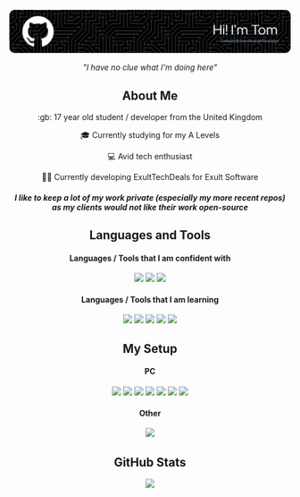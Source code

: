 ![Header](./TomGithubBanner.png)

<p align="center"><i>"I have no clue what I'm doing here"</i></p>

<h2 align="center"> About Me </h2>

<p align="center"> :gb: 17 year old student / developer from the United Kingdom</p>
<p align="center"> 🎓 Currently studying for my A Levels </p>
<p align="center"> 💻 Avid tech enthusiast </p>
<p align="center">👨‍💻 Currently developing ExultTechDeals for Exult Software </p>

<h4 align="center"><i> I like to keep a lot of my work private (especially my more recent repos) as my clients would not like their work open-source</i></h4>

<h2 align="center"> Languages and Tools </h2>

<h4 align="center"> Languages / Tools that I am confident with </h4>

<p align="center">
<img src="https://img.shields.io/badge/Python-222535?style=for-the-badge&logo=python&logoColor=05B0FF">
<img src="https://img.shields.io/badge/VS_Code-222535?style=for-the-badge&logo=visual%20studio%20code&logoColor=05B0FF">
<img src="https://img.shields.io/badge/GitHub-222535?style=for-the-badge&logo=github&logoColor=05B0FF">
</p>

<h4 align="center"> Languages / Tools that I am learning </h4>

<p align="center">
<img src="https://img.shields.io/badge/JavaScript-222535?style=for-the-badge&logo=javascript&logoColor=05B0FF">
<img src="https://img.shields.io/badge/PHP-222535?style=for-the-badge&logo=php&logoColor=05B0FF">
<img src="https://img.shields.io/badge/MySQL-222535?style=for-the-badge&logo=mysql&logoColor=05B0FF">
<img src="https://img.shields.io/badge/HTML-222535?style=for-the-badge&logo=html5&logoColor=05B0FF">
<img src="https://img.shields.io/badge/Figma-222535?style=for-the-badge&logo=figma&logoColor=05B0FF">
</p>

<h2 align="center"> My Setup </h2>

<h4 align="center"> PC </h4>

<p align="center">
<img src="https://img.shields.io/badge/CPU-Intel_Core_i5_8400-424556?style=for-the-badge&logo=intel&logoColor=05B0FF&labelColor=222535">
<img src="https://img.shields.io/badge/Motherboard-MSI_H310M_Pro--VDH_Plus-424556?style=for-the-badge&logo=msi&logoColor=05B0FF&labelColor=222535">
<img src="https://img.shields.io/badge/RAM-Corsair_Vengeance_RGB_Pro_(2x8GB,_3200MHz,_CL16)-424556?style=for-the-badge&logo=corsair&logoColor=05B0FF&labelColor=222535">
<img src="https://img.shields.io/badge/GPU-ASUS_TUF_Gaming_RTX_3070-424556?style=for-the-badge&logo=nvidia&logoColor=05B0FF&labelColor=222535">
<img src="https://img.shields.io/badge/Case-Corsair_Spec--Delta-424556?style=for-the-badge&logo=corsair&logoColor=05B0FF&labelColor=222535">
<img src="https://img.shields.io/badge/Power_Supply-Corsair_RM850_(80+_Gold,_Modular)-424556?style=for-the-badge&logo=corsair&logoColor=05B0FF&labelColor=222535">
<img src="https://img.shields.io/badge/Storage-WD_SN850_1TB_NVMe_SSD-424556?style=for-the-badge&logo=western%20digital&logoColor=05B0FF&labelColor=222535">
</p>

<h4 align="center"> Other </h4>

<p align="center">
<img src="https://img.shields.io/badge/Laptop-Dell_Inspiron_7415-424556?style=for-the-badge&logo=dell&logoColor=05B0FF&labelColor=222535">
  
<h2 align="center"> GitHub Stats </h2>

<p align="center">
<img src="https://github-readme-stats.vercel.app/api?username=TomCantCode&show_icons=true&count_private=true&bg_color=1c1c1f&title_color=05B0FF&text_color=05B0FF&icon_color=05B0FF&border_color=05B0FF">
<!---<img src="https://github-readme-stats.vercel.app/api/top-langs/?username=TomCantCode&layout=compact&bg_color=1c1c1f&title_color=05B0FF&text_color=05B0FF&icon_color=05B0FF&border_color=05B0FF")>
</p>-->
